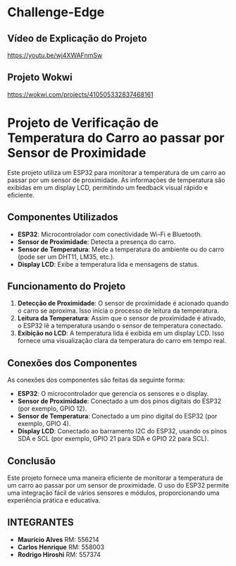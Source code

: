 # Challenge-Edge
<h2>Vídeo de Explicação do Projeto</h2>
<a href="https://youtu.be/wj4XWAFnmSw">https://youtu.be/wj4XWAFnmSw</a>
<h2>Projeto Wokwi</h2>
<a href="https://wokwi.com/projects/410505332837468161">https://wokwi.com/projects/410505332837468161</a>

<h1>Projeto de Verificação de Temperatura do Carro ao passar por Sensor de Proximidade</h1>

<p>Este projeto utiliza um ESP32 para monitorar a temperatura de um carro ao passar por um sensor de proximidade. As informações de temperatura são exibidas em um display LCD, permitindo um feedback visual rápido e eficiente.</p>

<h2>Componentes Utilizados</h2>
<ul>
  <li><strong>ESP32</strong>: Microcontrolador com conectividade Wi-Fi e Bluetooth.</li>
  <li><strong>Sensor de Proximidade</strong>: Detecta a presença do carro.</li>
  <li><strong>Sensor de Temperatura</strong>: Mede a temperatura do ambiente ou do carro (pode ser um DHT11, LM35, etc.).</li>
  <li><strong>Display LCD</strong>: Exibe a temperatura lida e mensagens de status.</li>
</ul>

<h2>Funcionamento do Projeto</h2>
<ol>
  <li><strong>Detecção de Proximidade</strong>: O sensor de proximidade é acionado quando o carro se aproxima. Isso inicia o processo de leitura da temperatura.</li>
  <li><strong>Leitura da Temperatura</strong>: Assim que o sensor de proximidade é ativado, o ESP32 lê a temperatura usando o sensor de temperatura conectado.</li>
  <li><strong>Exibição no LCD</strong>: A temperatura lida é exibida em um display LCD. Isso fornece uma visualização clara da temperatura do carro em tempo real.</li>
</ol>

<h2>Conexões dos Componentes</h2>
<p>As conexões dos componentes são feitas da seguinte forma:</p>
<ul>
  <li><strong>ESP32</strong>: O microcontrolador que gerencia os sensores e o display.</li>
  <li><strong>Sensor de Proximidade</strong>: Conectado a um dos pinos digitais do ESP32 (por exemplo, GPIO 12).</li>
  <li><strong>Sensor de Temperatura</strong>: Conectado a um pino digital do ESP32 (por exemplo, GPIO 4).</li>
  <li><strong>Display LCD</strong>: Conectado ao barramento I2C do ESP32, usando os pinos SDA e SCL (por exemplo, GPIO 21 para SDA e GPIO 22 para SCL).</li>
</ul>

<h2>Conclusão</h2>
<p>Este projeto fornece uma maneira eficiente de monitorar a temperatura de um carro ao passar por um sensor de proximidade. O uso do ESP32 permite uma integração fácil de vários sensores e módulos, proporcionando uma experiência prática e educativa.</p>

<h2>INTEGRANTES</h2>
<ul>
    <li><strong>Maurício Alves</strong> RM: 556214</li>
    <li><strong>Carlos Henrique</strong> RM: 558003</li>
    <li><strong>Rodrigo Hiroshi</strong> RM: 557374</li>
</ul>
